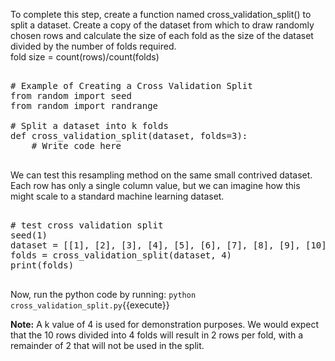 To complete this step, create a function named cross_validation_split() to split a dataset.
Create a copy of the dataset from which to draw randomly chosen rows and calculate the size of
each fold as the size of the dataset divided by the number of folds required.<br/>
            fold size = count(rows)/count(folds) 

<pre class="file" data-filename="cross_validation_split.py" data-target="replace">

# Example of Creating a Cross Validation Split
from random import seed
from random import randrange

# Split a dataset into k folds
def cross_validation_split(dataset, folds=3):
    # Write code here

</pre>

We can test this resampling method on the same small contrived dataset. Each
row has only a single column value, but we can imagine how this might scale to a standard
machine learning dataset.

<pre class="file" data-filename="cross_validation_split.py">

# test cross validation split
seed(1)
dataset = [[1], [2], [3], [4], [5], [6], [7], [8], [9], [10]]
folds = cross_validation_split(dataset, 4)
print(folds)

</pre>

Now, run the python code by running: `python cross_validation_split.py`{{execute}}

**Note:** A k value of 4 is used for demonstration purposes. We would expect that the 10 rows divided into 4 folds will result in 2 rows per fold, with a remainder of 2 that will not be used in the split.